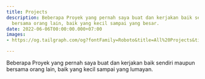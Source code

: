 ```yaml
---
title: Projects
description: Beberapa Proyek yang pernah saya buat dan kerjakan baik sendiri maupun
  bersama orang lain, baik yang kecil sampai yang besar.
date: 2022-06-06T00:00:00.000+07:00
images:
- https://og.tailgraph.com/og?fontFamily=Roboto&title=All%20Projects&titleTailwind=text-gray-800%20font-bold%20text-6xl&titleFontFamily=Inter&text=All%20of%20Aliif%20Arief's%20projects%20%26%20portfolio&textTailwind=text-gray-700%20text-2xl%20mt-4&textFontFamily=Inter&logoTailwind=h-8&bgTailwind=bg-white&footer=aliif.space&footerTailwind=text-teal-600&t=1654495279329&refresh=1

---
```

Beberapa Proyek yang pernah saya buat dan kerjakan baik sendiri maupun bersama orang lain, baik yang kecil sampai yang lumayan.